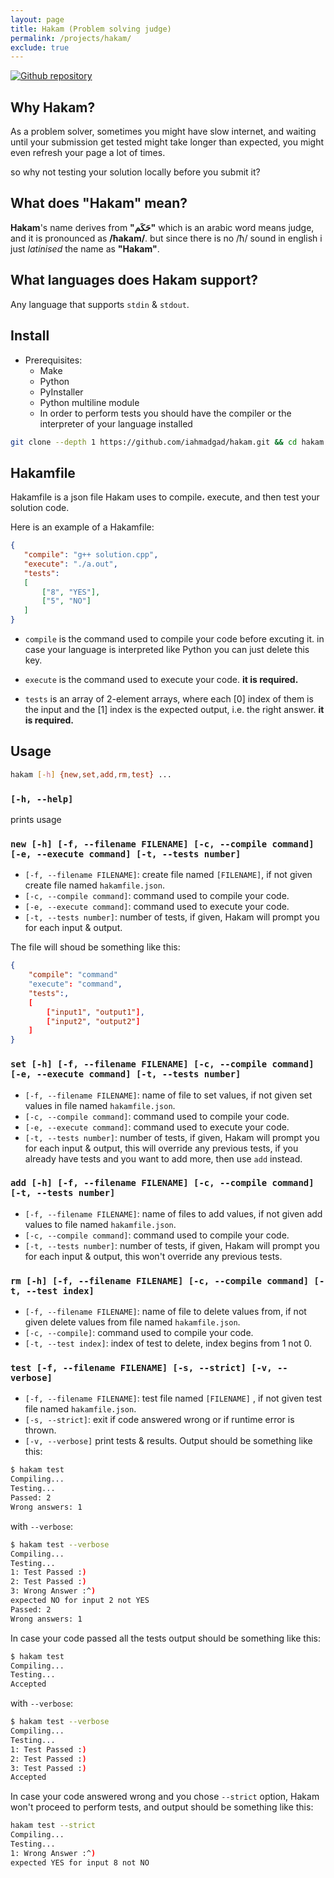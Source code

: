 ```yaml
---
layout: page
title: Hakam (Problem solving judge)
permalink: /projects/hakam/
exclude: true
---
```


[![Github repository](https://img.shields.io/badge/Github_repository-black?style=flat-square&logo=GitHub)](https://github.com/iahmadgad/hakam)

## Why Hakam?

As a problem solver, sometimes you might have slow internet, and waiting until your submission get tested might take longer than expected, you might even refresh your page a lot of times.

so why not testing your solution locally before you submit it?

## What does "Hakam" mean?

**Hakam**'s name derives from **"حَكَم"** which is an arabic word means judge, and it is pronounced as **/ħakam/**.
but since there is no /ħ/ sound in english i just _latinised_ the name as **"Hakam"**.

## What languages does Hakam support?

Any language that supports `stdin` & `stdout`.

## Install

- Prerequisites:
  - Make
  - Python
  - PyInstaller
  - Python multiline module
  - In order to perform tests you should have the compiler or the interpreter of your language installed

```bash
git clone --depth 1 https://github.com/iahmadgad/hakam.git && cd hakam && make install
```

## Hakamfile

Hakamfile is a json file Hakam uses to compile، execute, and then test your solution code.

Here is an example of a Hakamfile:

```json
{
   "compile": "g++ solution.cpp",
   "execute": "./a.out",
   "tests":
   [
       ["8", "YES"],
       ["5", "NO"]
   ]
}

```
- `compile` is the command used to compile your code before excuting it. in case your language is interpreted like Python you can just delete this key.

- `execute` is the command used to execute your code. **it is required.**

- `tests` is an array of 2-element arrays, where each [0] index of them is the input and the [1] index is the expected output, i.e. the right answer. **it is required.**

## Usage

```bash
hakam [-h] {new,set,add,rm,test} ...
```

### `[-h, --help]`

prints usage

### `new [-h] [-f, --filename FILENAME] [-c, --compile command] [-e, --execute command] [-t, --tests number]`

- `[-f, --filename FILENAME]`: create file named `[FILENAME]`, if not given create file named `hakamfile.json`.
- `[-c, --compile command]`: command used to compile your code.
- `[-e, --execute command]`: command used to execute your code.
- `[-t, --tests number]`: number of tests, if given, Hakam will prompt you for each input & output.

The file will shoud be something like this:

```json
{
    "compile": "command"
    "execute": "command",
    "tests":,
    [
        ["input1", "output1"],
        ["input2", "output2"]
    ]
}
```

### `set [-h] [-f, --filename FILENAME] [-c, --compile command] [-e, --execute command] [-t, --tests number]`

- `[-f, --filename FILENAME]`: name of file to set values, if not given set values in file named `hakamfile.json`.
- `[-c, --compile command]`: command used to compile your code.
- `[-e, --execute command]`: command used to execute your code.
- `[-t, --tests number]`: number of tests, if given, Hakam will prompt you for each input & output, this will override any previous tests, if you already have tests and you want to add more, then use `add` instead.

### `add [-h] [-f, --filename FILENAME] [-c, --compile command] [-t, --tests number]`

- `[-f, --filename FILENAME]`: name of files to add values, if not given add values to file named `hakamfile.json`.
- `[-c, --compile command]`: command used to compile your code.
- `[-t, --tests number]`: number of tests, if given, Hakam will prompt you for each input & output, this won't override any previous tests.

### `rm [-h] [-f, --filename FILENAME] [-c, --compile command] [-t, --test index]`

- `[-f, --filename FILENAME]`: name of file to delete values from, if not given delete values from file named `hakamfile.json`.
- `[-c, --compile]`: command used to compile your code.
- `[-t, --test index]`: index of test to delete, index begins from 1 not 0.

### `test [-f, --filename FILENAME] [-s, --strict] [-v, --verbose]`

- `[-f, --filename FILENAME]`: test file named `[FILENAME]` , if not given test file named `hakamfile.json`.
- `[-s, --strict]`: exit if code answered wrong or if runtime error is thrown.
- `[-v, --verbose]` print tests & results.
Output should be something like this:

```bash
$ hakam test
Compiling...
Testing...
Passed: 2
Wrong answers: 1
```
with `--verbose`:
```bash
$ hakam test --verbose
Compiling...
Testing...
1: Test Passed :)
2: Test Passed :)
3: Wrong Answer :^)
expected NO for input 2 not YES
Passed: 2
Wrong answers: 1
```

In case your code passed all the tests output should be something like this:
```bash
$ hakam test
Compiling...
Testing...
Accepted
```

with `--verbose`:
```bash
$ hakam test --verbose
Compiling...
Testing...
1: Test Passed :)
2: Test Passed :)
3: Test Passed :)
Accepted
```

In case your code answered wrong and you chose `--strict` option, Hakam won't proceed to perform tests, and output should be something like this:
```bash
hakam test --strict
Compiling...
Testing...
1: Wrong Answer :^)
expected YES for input 8 not NO
```
